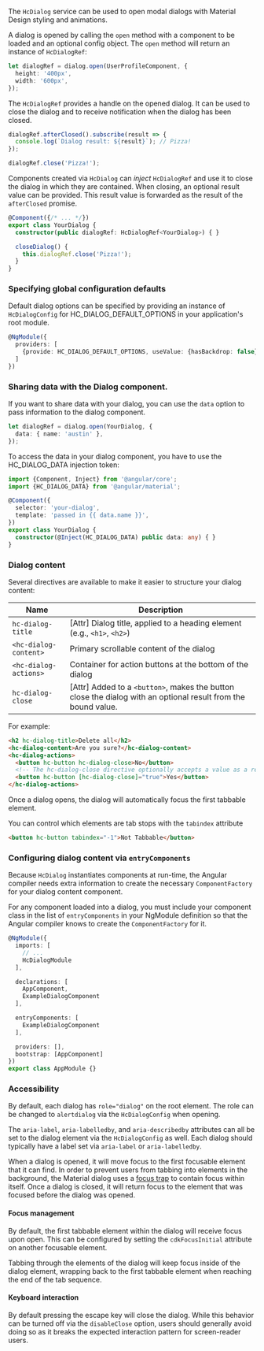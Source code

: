 The `HcDialog` service can be used to open modal dialogs with Material Design styling and
animations.

<!-- example(dialog-overview) -->

A dialog is opened by calling the `open` method with a component to be loaded and an optional
config object. The `open` method will return an instance of `HcDialogRef`:

```ts
let dialogRef = dialog.open(UserProfileComponent, {
  height: '400px',
  width: '600px',
});
```

The `HcDialogRef` provides a handle on the opened dialog. It can be used to close the dialog and to
receive notification when the dialog has been closed.

```ts
dialogRef.afterClosed().subscribe(result => {
  console.log(`Dialog result: ${result}`); // Pizza!
});

dialogRef.close('Pizza!');
```

Components created via `HcDialog` can _inject_ `HcDialogRef` and use it to close the dialog
in which they are contained. When closing, an optional result value can be provided. This result
value is forwarded as the result of the `afterClosed` promise.

```ts
@Component({/* ... */})
export class YourDialog {
  constructor(public dialogRef: HcDialogRef<YourDialog>) { }

  closeDialog() {
    this.dialogRef.close('Pizza!');
  }
}
```

### Specifying global configuration defaults
Default dialog options can be specified by providing an instance of `HcDialogConfig` for
HC_DIALOG_DEFAULT_OPTIONS in your application's root module.

```ts
@NgModule({
  providers: [
    {provide: HC_DIALOG_DEFAULT_OPTIONS, useValue: {hasBackdrop: false}}
  ]
})
```

### Sharing data with the Dialog component.
If you want to share data with your dialog, you can use the `data` option to pass information to the dialog component.

```ts
let dialogRef = dialog.open(YourDialog, {
  data: { name: 'austin' },
});
```

To access the data in your dialog component, you have to use the HC_DIALOG_DATA injection token:

```ts
import {Component, Inject} from '@angular/core';
import {HC_DIALOG_DATA} from '@angular/material';

@Component({
  selector: 'your-dialog',
  template: 'passed in {{ data.name }}',
})
export class YourDialog {
  constructor(@Inject(HC_DIALOG_DATA) public data: any) { }
}
```

<!-- example(dialog-data) -->

### Dialog content
Several directives are available to make it easier to structure your dialog content:

| Name                  | Description                                                                                                   |
|-----------------------|---------------------------------------------------------------------------------------------------------------|
| `hc-dialog-title`     | \[Attr] Dialog title, applied to a heading element (e.g., `<h1>`, `<h2>`)                                     |
| `<hc-dialog-content>` | Primary scrollable content of the dialog                                                                      |
| `<hc-dialog-actions>` | Container for action buttons at the bottom of the dialog                                                      |
| `hc-dialog-close`     | \[Attr] Added to a `<button>`, makes the button close the dialog with an optional result from the bound value.|

For example:
```html
<h2 hc-dialog-title>Delete all</h2>
<hc-dialog-content>Are you sure?</hc-dialog-content>
<hc-dialog-actions>
  <button hc-button hc-dialog-close>No</button>
  <!-- The hc-dialog-close directive optionally accepts a value as a result for the dialog. -->
  <button hc-button [hc-dialog-close]="true">Yes</button>
</hc-dialog-actions>
```

Once a dialog opens, the dialog will automatically focus the first tabbable element.

You can control which elements are tab stops with the `tabindex` attribute

```html
<button hc-button tabindex="-1">Not Tabbable</button>
```

<!-- example(dialog-content) -->

### Configuring dialog content via `entryComponents`

Because `HcDialog` instantiates components at run-time, the Angular compiler needs extra
information to create the necessary `ComponentFactory` for your dialog content component.

For any component loaded into a dialog, you must include your component class in the list of
`entryComponents` in your NgModule definition so that the Angular compiler knows to create
the `ComponentFactory` for it.

```ts
@NgModule({
  imports: [
    // ...
    HcDialogModule
  ],

  declarations: [
    AppComponent,
    ExampleDialogComponent
  ],

  entryComponents: [
    ExampleDialogComponent
  ],

  providers: [],
  bootstrap: [AppComponent]
})
export class AppModule {}
```

### Accessibility
By default, each dialog has `role="dialog"` on the root element. The role can be changed to
`alertdialog` via the `HcDialogConfig` when opening.

The `aria-label`, `aria-labelledby`, and `aria-describedby` attributes can all be set to the
dialog element via the `HcDialogConfig` as well. Each dialog should typically have a label
set via `aria-label` or `aria-labelledby`.

When a dialog is opened, it will move focus to the first focusable element that it can find. In
order to prevent users from tabbing into elements in the background, the Material dialog uses
a [focus trap](https://material.angular.io/cdk/a11y/overview#focustrap) to contain focus
within itself. Once a dialog is closed, it will return focus to the element that was focused
before the dialog was opened.

#### Focus management
By default, the first tabbable element within the dialog will receive focus upon open. This can
be configured by setting the `cdkFocusInitial` attribute on another focusable element.

Tabbing through the elements of the dialog will keep focus inside of the dialog element,
wrapping back to the first tabbable element when reaching the end of the tab sequence.

#### Keyboard interaction
By default pressing the escape key will close the dialog. While this behavior can
be turned off via the `disableClose` option, users should generally avoid doing so
as it breaks the expected interaction pattern for screen-reader users.
